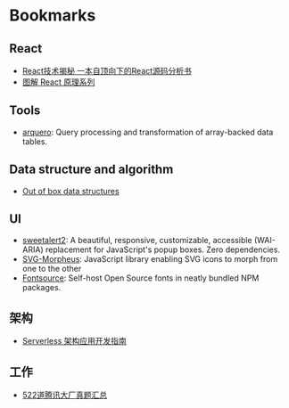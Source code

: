 # Bookmarks

## React

- [React技术揭秘 一本自顶向下的React源码分析书](https://github.com/BetaSu/just-react)
- [图解 React 原理系列](https://github.com/7kms/react-illustration-series)

## Tools

- [arquero](https://github.com/uwdata/arquero): Query processing and transformation of array-backed data tables.

## Data structure and algorithm

- [Out of box data structures](https://github.com/datastructures-js)

## UI

- [sweetalert2](https://github.com/sweetalert2/sweetalert2): A beautiful, responsive, customizable, accessible (WAI-ARIA) replacement for JavaScript's popup boxes. Zero dependencies.
- [SVG-Morpheus](https://github.com/alexk111/SVG-Morpheus): JavaScript library enabling SVG icons to morph from one to the other
- [Fontsource](https://fontsource.org/fonts): Self-host Open Source fonts in neatly bundled NPM packages.

## 架构

- [Serverless 架构应用开发指南](https://github.com/phodal/serverless)

## 工作

- [522道腾讯大厂真题汇总](https://github.com/Chocolate1999/Front-end-learning-to-organize-notes/issues)
